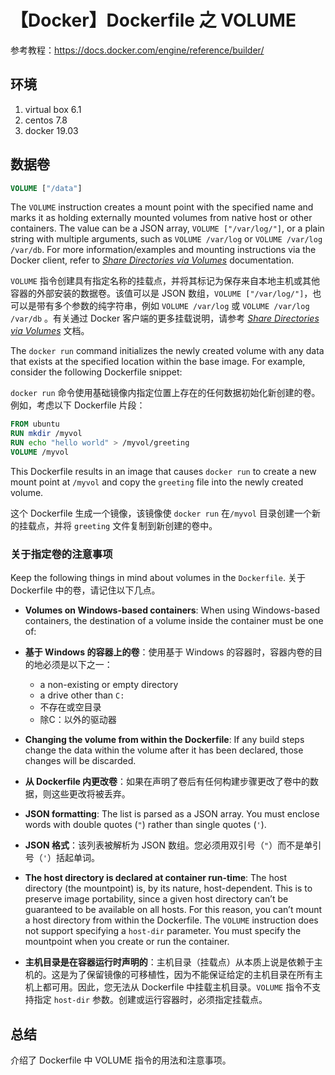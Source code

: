 # 【Docker】Dockerfile 之 VOLUME

参考教程：https://docs.docker.com/engine/reference/builder/

## 环境

1. virtual box 6.1
2. centos 7.8
3. docker 19.03

## 数据卷

```Dockerfile
VOLUME ["/data"]
```

The `VOLUME` instruction creates a mount point with the specified name and marks it as holding externally mounted volumes from native host or other containers. The value can be a JSON array, `VOLUME ["/var/log/"]`, or a plain string with multiple arguments, such as `VOLUME /var/log` or `VOLUME /var/log /var/db`. For more information/examples and mounting instructions via the Docker client, refer to [_Share Directories via Volumes_](https://docs.docker.com/storage/volumes/) documentation.

`VOLUME` 指令创建具有指定名称的挂载点，并将其标记为保存来自本地主机或其他容器的外部安装的数据卷。该值可以是 JSON 数组，`VOLUME ["/var/log/"]`，也可以是带有多个参数的纯字符串，例如 `VOLUME /var/log` 或 `VOLUME /var/log /var/db` 。有关通过 Docker 客户端的更多挂载说明，请参考 [_Share Directories via Volumes_](https://docs.docker.com/storage/volumes/) 文档。

The `docker run` command initializes the newly created volume with any data that exists at the specified location within the base image. For example, consider the following Dockerfile snippet:

`docker run` 命令使用基础镜像内指定位置上存在的任何数据初始化新创建的卷。例如，考虑以下 Dockerfile 片段：

```Dockerfile
FROM ubuntu
RUN mkdir /myvol
RUN echo "hello world" > /myvol/greeting
VOLUME /myvol
```

This Dockerfile results in an image that causes `docker run` to create a new mount point at `/myvol` and copy the `greeting` file into the newly created volume.

这个 Dockerfile 生成一个镜像，该镜像使 `docker run` 在`/myvol` 目录创建一个新的挂载点，并将 `greeting` 文件复制到新创建的卷中。

### 关于指定卷的注意事项

Keep the following things in mind about volumes in the `Dockerfile`.
关于 Dockerfile 中的卷，请记住以下几点。

- **Volumes on Windows-based containers**: When using Windows-based containers, the destination of a volume inside the container must be one of:
- **基于 Windows 的容器上的卷**：使用基于 Windows 的容器时，容器内卷的目的地必须是以下之一：

    - a non-existing or empty directory
    - a drive other than `C:`
    - 不存在或空目录
    - 除C：以外的驱动器

- **Changing the volume from within the Dockerfile**: If any build steps change the data within the volume after it has been declared, those changes will be discarded.
- **从 Dockerfile 内更改卷**：如果在声明了卷后有任何构建步骤更改了卷中的数据，则这些更改将被丢弃。
    
- **JSON formatting**: The list is parsed as a JSON array. You must enclose words with double quotes (`"`) rather than single quotes (`'`).
- **JSON 格式**：该列表被解析为 JSON 数组。您必须用双引号（`"`）而不是单引号（`'`）括起单词。
    
- **The host directory is declared at container run-time**: The host directory (the mountpoint) is, by its nature, host-dependent. This is to preserve image portability, since a given host directory can’t be guaranteed to be available on all hosts. For this reason, you can’t mount a host directory from within the Dockerfile. The `VOLUME` instruction does not support specifying a `host-dir` parameter. You must specify the mountpoint when you create or run the container.
- **主机目录是在容器运行时声明的**：主机目录（挂载点）从本质上说是依赖于主机的。这是为了保留镜像的可移植性，因为不能保证给定的主机目录在所有主机上都可用。因此，您无法从 Dockerfile 中挂载主机目录。`VOLUME` 指令不支持指定 `host-dir` 参数。创建或运行容器时，必须指定挂载点。

## 总结

介绍了 Dockerfile 中 VOLUME 指令的用法和注意事项。